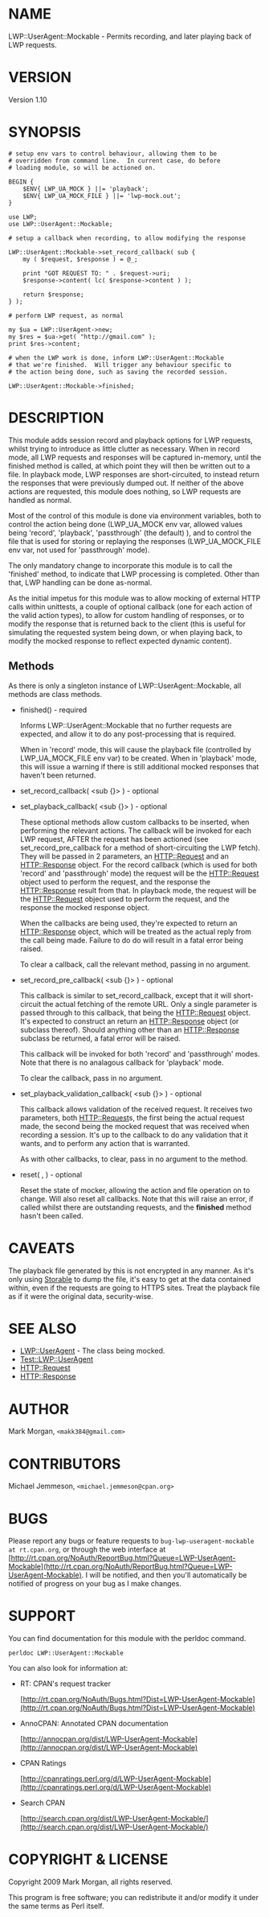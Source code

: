# NAME

LWP::UserAgent::Mockable - Permits recording, and later playing back of LWP requests.

# VERSION

Version 1.10

# SYNOPSIS

    # setup env vars to control behaviour, allowing them to be
    # overridden from command line.  In current case, do before
    # loading module, so will be actioned on.
    
    BEGIN {
        $ENV{ LWP_UA_MOCK } ||= 'playback';
        $ENV{ LWP_UA_MOCK_FILE } ||= 'lwp-mock.out';
    }

    use LWP;
    use LWP::UserAgent::Mockable;

    # setup a callback when recording, to allow modifying the response

    LWP::UserAgent::Mockable->set_record_callback( sub {
        my ( $request, $response ) = @_;

        print "GOT REQUEST TO: " . $request->uri;
        $response->content( lc( $response->content ) );

        return $response;
    } );

    # perform LWP request, as normal

    my $ua = LWP::UserAgent->new;
    my $res = $ua->get( "http://gmail.com" );
    print $res->content;

    # when the LWP work is done, inform LWP::UserAgent::Mockable
    # that we're finished.  Will trigger any behaviour specific to
    # the action being done, such as saving the recorded session.
    
    LWP::UserAgent::Mockable->finished;

# DESCRIPTION

This module adds session record and playback options for LWP requests, whilst trying to introduce as little clutter as necessary.  When in record mode, all LWP requests and responses will be captured in-memory, until the finished method is called, at which point they will then be written out to a file.  In playback mode, LWP responses are short-circuited, to instead return the responses that were previously dumped out.  If neither of the above actions are requested, this module does nothing, so LWP requests are handled as normal.

Most of the control of this module is done via environment variables, both to control the action being done (LWP\_UA\_MOCK env var, allowed values being 'record', 'playback', 'passthrough' (the default) ), and to control the file that is used for storing or replaying the responses (LWP\_UA\_MOCK\_FILE env var, not used for 'passthrough' mode).

The only mandatory change to incorporate this module is to call the 'finished' method, to indicate that LWP processing is completed.  Other than that, LWP handling can be done as-normal.

As the initial impetus for this module was to allow mocking of external HTTP calls within unittests, a couple of optional callback (one for each action of the valid action types), to allow for custom handling of responses, or to modify the response that is returned back to the client (this is useful for simulating the requested system being down, or when playing back, to modify the mocked response to reflect expected dynamic content).

## Methods

As there is only a singleton instance of LWP::UserAgent::Mockable, all methods are class methods.

- finished() - required

    Informs LWP::UserAgent::Mockable that no further requests are expected, and allow it to do any post-processing that is required.

    When in 'record' mode, this will cause the playback file (controlled by LWP\_UA\_MOCK\_FILE env var) to be created.  When in 'playback' mode, this will issue a warning if there is still additional mocked responses that haven't been returned.

- set\_record\_callback( <sub {}> ) - optional
- set\_playback\_callback( <sub {}> ) - optional

    These optional methods allow custom callbacks to be inserted, when performing the relevant actions.  The callback will be invoked for each LWP request, AFTER the request has been actioned (see set\_record\_pre\_callback for a method of short-circuiting the LWP fetch).  They will be passed in 2 parameters, an [HTTP::Request](https://metacpan.org/pod/HTTP::Request) and an [HTTP::Response](https://metacpan.org/pod/HTTP::Response) object.  For the record callback (which is used for both 'record' and 'passthrough' mode) the request will be the [HTTP::Request](https://metacpan.org/pod/HTTP::Request) object used to perform the request, and the response the [HTTP::Response](https://metacpan.org/pod/HTTP::Response) result from that.  In playback mode, the request will be the [HTTP::Request](https://metacpan.org/pod/HTTP::Request) object used to perform the request, and the response the mocked response object.

    When the callbacks are being used, they're expected to return an [HTTP::Response](https://metacpan.org/pod/HTTP::Response) object, which will be treated as the actual reply from the call being made.  Failure to do do will result in a fatal error being raised.

    To clear a callback, call the relevant method, passing in no argument.

- set\_record\_pre\_callback( <sub {}> ) - optional

    This callback is similar to set\_record\_callback, except that it will short-circuit the actual fetching of the remote URL.  Only a single parameter is passed through to this callback, that being the [HTTP::Request](https://metacpan.org/pod/HTTP::Request) object.  It's expected to construct an return an [HTTP::Response](https://metacpan.org/pod/HTTP::Response) object (or subclass thereof).  Should anything other than an [HTTP::Response](https://metacpan.org/pod/HTTP::Response) subclass be returned, a fatal error will be raised.

    This callback will be invoked for both 'record' and 'passthrough' modes.  Note that there is no analagous callback for 'playback' mode.

    To clear the callback, pass in no argument.

- set\_playback\_validation\_callback( <sub {}> ) - optional

    This callback allows validation of the received request.  It receives two parameters, both [HTTP::Request](https://metacpan.org/pod/HTTP::Request)s, the first being the actual request made, the second being the mocked request that was received when recording a session.  It's up to the callback to do any validation that it wants, and to perform any action that is warranted.

    As with other callbacks, to clear, pass in no argument to the method.

- reset( <action>, <file> ) - optional

    Reset the state of mocker, allowing the action and file operation on to change.  Will also reset all callbacks.  Note that this will raise an error, if called whilst there are outstanding requests, and the **finished** method hasn't been called.

# CAVEATS

The playback file generated by this is not encrypted in any manner.  As it's only using [Storable](https://metacpan.org/pod/Storable) to dump the file, it's easy to get at the data contained within, even if the requests are going to HTTPS sites.  Treat the playback file as if it were the original data, security-wise.

# SEE ALSO

- [LWP::UserAgent](https://metacpan.org/pod/LWP::UserAgent) - The class being mocked.
- [Test::LWP::UserAgent](https://metacpan.org/pod/Test::LWP::UserAgent)
- [HTTP::Request](https://metacpan.org/pod/HTTP::Request)
- [HTTP::Response](https://metacpan.org/pod/HTTP::Response)

# AUTHOR

Mark Morgan, `<makk384@gmail.com>`

# CONTRIBUTORS

Michael Jemmeson, `<michael.jemmeson@cpan.org>`

# BUGS

Please report any bugs or feature requests to `bug-lwp-useragent-mockable at rt.cpan.org`, or through
the web interface at [http://rt.cpan.org/NoAuth/ReportBug.html?Queue=LWP-UserAgent-Mockable](http://rt.cpan.org/NoAuth/ReportBug.html?Queue=LWP-UserAgent-Mockable).  I will be notified, and then you'll
automatically be notified of progress on your bug as I make changes.

# SUPPORT

You can find documentation for this module with the perldoc command.

    perldoc LWP::UserAgent::Mockable

You can also look for information at:

- RT: CPAN's request tracker

    [http://rt.cpan.org/NoAuth/Bugs.html?Dist=LWP-UserAgent-Mockable](http://rt.cpan.org/NoAuth/Bugs.html?Dist=LWP-UserAgent-Mockable)

- AnnoCPAN: Annotated CPAN documentation

    [http://annocpan.org/dist/LWP-UserAgent-Mockable](http://annocpan.org/dist/LWP-UserAgent-Mockable)

- CPAN Ratings

    [http://cpanratings.perl.org/d/LWP-UserAgent-Mockable](http://cpanratings.perl.org/d/LWP-UserAgent-Mockable)

- Search CPAN

    [http://search.cpan.org/dist/LWP-UserAgent-Mockable/](http://search.cpan.org/dist/LWP-UserAgent-Mockable/)

# COPYRIGHT & LICENSE

Copyright 2009 Mark Morgan, all rights reserved.

This program is free software; you can redistribute it and/or modify it
under the same terms as Perl itself.
